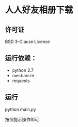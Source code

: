 # 人人好友相册下载

## 许可证

BSD 3-Clause License

## 运行依赖：

* python 2.7
* mechanize
* requests

## 运行

python main.py

按照提示操作即可
